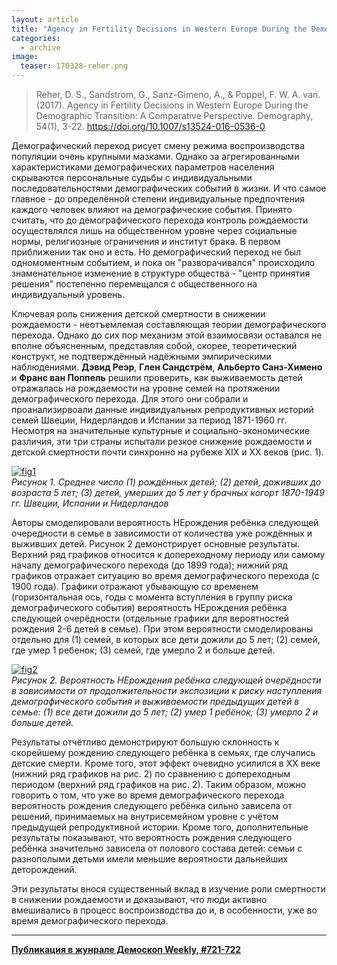 ```yaml
---
layout: article
title: "Agency in Fertility Decisions in Western Europe During the Demographic Transition"
categories: 
  - archive
image:
  teaser: 170328-reher.png
---
```


> Reher, D. S., Sandstrom, G., Sanz-Gimeno, A., & Poppel, F. W. A. van. (2017). Agency in Fertility Decisions in Western Europe During the Demographic Transition: A Comparative Perspective. Demography, 54(1), 3-22. https://doi.org/10.1007/s13524-016-0536-0

Демографический переход рисует смену режима воспроизводства популяции очень крупными мазками. Однако за агрегированными характеристиками демографических параметров населения скрываются персональные судьбы с индивидуальными последовательностями демографических событий в жизни. И что самое главное - до определённой степени индивидуальные предпочтения каждого человек влияют на демографические события. Принято считать, что до демографического перехода контроль рождаемости осуществлялся лишь на общественном уровне через социальные нормы, религиозные ограничения и институт брака. В первом приближении так оно и есть. Но демографический переход не был одномоментным событием, и пока он "разворачивался" происходило знаменательное изменение в структуре общества - "центр принятия решения" постепенно перемещался с общественного на индивидуальный уровень.

Ключевая роль снижения детской смертности в снижении рождаемости - неотъемлемая составляющая теории демографического перехода. Однако до сих пор механизм этой взаимосвязи оставался не вполне объясненным, представляя собой, скорее, теоретический конструкт, не подтверждённый надёжными эмпирическими наблюдениями. **Дэвид Реэр**, **Глен Сандстрём**, **Альберто Санз-Химено** и **Франс ван Поппель** решили проверить, как выживаемость детей отражалась на рождаемости на уровне семей на протяжении демографического перехода. Для этого они собрали и проанализирвоали данные индивидуальных репродуктивных историй семей Швеции, Нидерландов и Испании за период 1871-1960 гг. Несмотря на значительные культурные и социально-экономические различия, эти три страны испытали резкое снижение рождаемости и детской смертности почти синхронно на рубеже XIX и XX веков (рис. 1).

[![fig1][f1]][f1]   
*Рисунок 1. Среднее число (1) рождённых детей; (2) детей, доживших до возраста 5 лет; (3) детей, умерших до 5 лет у брачных когорт 1870-1949 гг. Швеции, Испании и Нидерландов*

Авторы смоделировали вероятность НЕрождения ребёнка следующей очередности в семье в зависимости от количества уже рождённых и выживших детей. Рисунок 2 демонстрирует основные результаты. Верхний ряд графиков относится к допереходному периоду или самому началу демографического перехода (до 1899 года); нижний ряд графиков отражает ситуацию во время демографического перехода (с 1900 года). Графики отражают убывающую со временем (горизонтальная ось, годы с момента вступления в группу риска демографического события) вероятность НЕрождения ребёнка следующей очерёдности (отдельные графики для вероятностей рождения 2-6 детей в семье). При этом вероятности смоделированы отдельно для (1) семей, в которых все дети дожили до 5 лет; (2) семей, где умер 1 ребенок; (3) семей, где умерло 2 и больше детей.

[![fig2][f2]][f2]  
*Рисунок 2. Вероятность НЕрождения ребёнка следующей очерёдности в зависимости от продолжительности экспозиции к риску наступления демографического события и выживаемости предыдущих детей в семье: (1) все дети дожили до 5 лет; (2) умер 1 ребёнок; (3) умерло 2 и больше детей.*

Результаты отчётливо демонстрируют большую склонность к скорейшему рождению следующего ребёнка в семьях, где случались детские смерти. Кроме того, этот эффект очевидно усилился в XX веке (нижний ряд графиков на рис. 2) по сравнению с допереходным периодом (верхний ряд графиков на рис. 2). Таким образом, можно говорить о том, что уже во время демографического перехода вероятность рождения следующего ребёнка сильно зависела от решений, принимаемых на внутрисемейном уровне с учётом предыдущей репродуктивной истории. Кроме того, дополнительные результаты показывают, что вероятность рождения следующего ребёнка значительно зависела от полового состава детей: семьи с разнополыми детьми имели меньшие вероятности дальнейших деторождений.

Эти результаты внося существенный вклад в изучение роли смертности в снижении рождаемости и доказывают, что люди активно вмешивались в процесс воспроизводства до и, в особенности, уже во время демографического перехода.


[f1]: /dem-digest/images/2017/721-fig-01.png
[f2]: /dem-digest/images/2017/721-fig-02.png



***
**[Публикация в жунрале Демоскоп Weekly, #721-722](http://demoscope.ru/weekly/2017/0721/digest01.php)**